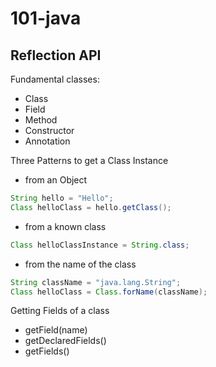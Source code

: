 # 101-java

## Reflection API

Fundamental classes:

- Class
- Field
- Method
- Constructor
- Annotation

Three Patterns to get a Class Instance

- from an Object

```java
String hello = "Hello";
Class helloClass = hello.getClass();
```

- from a known class

```java
Class helloClassInstance = String.class;
```

- from the name of the class

```java
String className = "java.lang.String";
Class helloClass = Class.forName(className);
```

Getting Fields of a class

- getField(name)
- getDeclaredFields()
- getFields()